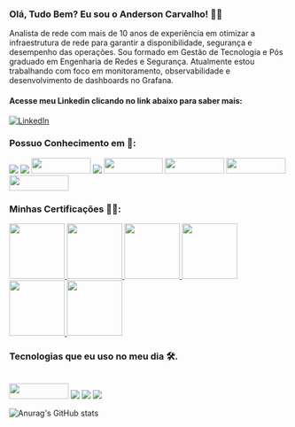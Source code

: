 ### Olá, Tudo Bem? Eu sou o Anderson Carvalho! :raising_hand_man:
Analista de rede com mais de 10 anos de experiência em otimizar a infraestrutura de rede para garantir a disponibilidade, segurança e desempenho das operações. Sou formado em Gestão de Tecnologia e Pós graduado em Engenharia de Redes e Segurança.
Atualmente estou trabalhando com foco em monitoramento, observabilidade e desenvolvimento de dashboards no Grafana.
#### Acesse meu Linkedin clicando no link abaixo para saber mais:
[![LinkedIn](https://img.shields.io/badge/LinkedIn-0077B5?style=for-the-badge&logo=linkedin&logoColor=white)](https://www.linkedin.com/in/anderson-santos-carvalho/)
### Possuo Conhecimento em :toolbox::
<div style="display: inline_block;">
  <!---WINDOWS SERVER--->
  <img src="https://img.shields.io/badge/Windows%20Server-0078D6?style=for-the-badge&logo=windows&logoColor=white"/>
  <!---LINUX--->
  <img src="https://img.shields.io/badge/Linux-FCC624?style=for-the-badge&logo=linux&logoColor=black"/>
  <!---ZABBIX--->
  <img src="https://assets.zabbix.com/dist/images/logo.fd87efa6da9bed3fd8c9.svg"width="106.75" height="28" />
  <!---GRAFANA--->
  <img src="https://img.shields.io/badge/grafana-%23F46800.svg?style=for-the-badge&logo=grafana&logoColor=white"/>
  <!--EXTREME NETWORKS-->
  <img src="https://th.bing.com/th/id/OIP.UMM5E20nUIv9yroXdZP4cQHaBz?rs=1&pid=ImgDetMain"width="106.75" height="28" />
  <!--CISCO-->
  <img src="https://bonvoyaged.com/wp-content/uploads/2023/01/LogoMeanings2.jpg"width="106.75" height="28" />
  <!--ARUBA-->
  <img src="https://www.semic.es/sites/default/files/unnamed_1.jpg"width="106.75" height="28" />
  <!--VEEAM-->
  <img src="https://www.securitynewspaper.com/snews-up/2018/09/veeam.jpg"width="106.75" height="28" />
</div>

### Minhas Certificações :man_student::
<div style="display: inline_block;">
     <a href="https://www.credly.com/badges/5759bdf4-bb2b-4815-93de-a06cf874cc80/linked_in_profile" target="_blank"> 
      <img src="https://images.credly.com/images/be8fcaeb-c769-4858-b567-ffaaa73ce8cf/image.png" width="100" height="100"/> 
     </a>
     <a style="none" href="https://www.credly.com/badges/9ea37c88-8cdb-4f35-bca8-3fc975a15d19" target="_blank"> 
    <img  src="https://images.credly.com/size/680x680/images/22a0ece5-ff05-4594-8320-25e55e9ae203/image.png" width="100" height="100"/> 
     </a>
     <a href="https://www.credly.com/badges/a12c30d1-e4d2-493b-899a-2e4d983b73ef" target="_blank"> 
   <img  src="https://images.credly.com/images/a026e7f2-08af-4b73-8cc1-5aec7959faf8/image.png" width="100" height="100"/> 
     </a>
    <a href="https://www.credly.com/badges/8de2b087-62b1-431c-9f48-c7dbeb2449aa" target="_blank"> 
   <img  src="https://images.credly.com/images/8395e492-f8aa-4617-a258-6c844f628fa2/image.png" width="100" height="100"/> 
     </a>
    <a href="https://www.credly.com/badges/6255791b-6ae8-4988-bbda-26fb836e826e" target="_blank"> 
   <img  src="https://images.credly.com/images/fce226c2-0f13-4e17-b60c-24fa6ffd88cb/Intro2IoT.png" width="100" height="100"/> 
    </a>
    <a href="https://www.credly.com/badges/b4cf2505-0de4-4f5b-957d-5662f6fc6065" target="_blank"> 
   <img  src="https://images.credly.com/images/f5cf37e4-6ebd-4067-96a9-b26d04f51ff7/CertiProf-Badge-LLL.png" width="100" height="100"/> 
    </a>
</div>

### Tecnologias que eu uso no meu dia  :hammer_and_wrench:.
<div style="display: inline_block;"><br/>
  <img src="https://assets.zabbix.com/dist/images/logo.fd87efa6da9bed3fd8c9.svg"width="106.75" height="28" />
  <img src="https://img.shields.io/badge/grafana-%23F46800.svg?style=for-the-badge&logo=grafana&logoColor=white"/>
  <img src="https://img.shields.io/badge/Linux-FCC624?style=for-the-badge&logo=linux&logoColor=black"/>
  <img src="https://img.shields.io/badge/Windows-0078D6?style=for-the-badge&logo=windows&logoColor=white"/>
  
</div>

![Anurag's GitHub stats](https://github-readme-stats.vercel.app/api?username=andersonsancar&show_icons=true&theme=chartreuse-dark)
